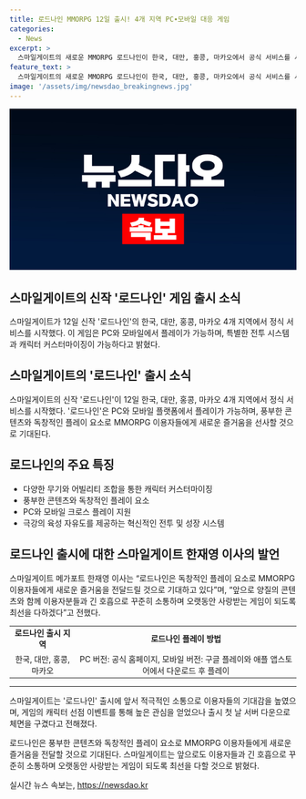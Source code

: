 ```yaml
---
title: 로드나인 MMORPG 12일 출시! 4개 지역 PC∙모바일 대응 게임
categories:
  - News
excerpt: >
  스마일게이트의 새로운 MMORPG 로드나인이 한국, 대만, 홍콩, 마카오에서 공식 서비스를 시작했다. PC와 모바일 플랫폼에서 플레이 가능하며, 뛰어난 비주얼 그래픽과 육성 자유도, 다양한 전투 시스템을 제공한다. 스트리머 전용 서버, BM 정책 설명, 이용자 피드백 반영 등을 통해 기대를 높이고 긍정적인 반응을 얻었으나 출시 첫 날 서버 문제가 발생함. 스마일게이트는 향후 풍부한 콘텐츠와 이용자들과의 소통으로 게임을 계속 발전시킬 계획이다.
feature_text: >
  스마일게이트의 새로운 MMORPG 로드나인이 한국, 대만, 홍콩, 마카오에서 공식 서비스를 시작했다. PC와 모바일 플랫폼에서 플레이 가능하며, 뛰어난 비주얼 그래픽과 육성 자유도, 다양한 전투 시스템을 제공한다. 스트리머 전용 서버, BM 정책 설명, 이용자 피드백 반영 등을 통해 기대를 높이고 긍정적인 반응을 얻었으나 출시 첫 날 서버 문제가 발생함. 스마일게이트는 향후 풍부한 콘텐츠와 이용자들과의 소통으로 게임을 계속 발전시킬 계획이다.
image: '/assets/img/newsdao_breakingnews.jpg'
---
```


<p><img src="/assets/img/newsdao_breakingnews.jpg" alt="koreaapp 속보" /></p>

<h2>스마일게이트의 신작 '로드나인' 게임 출시 소식</h2>

<p data-ke-size="size16">스마일게이트가 12일 신작 '로드나인'의 한국, 대만, 홍콩, 마카오 4개 지역에서 정식 서비스를 시작했다. 이 게임은 PC와 모바일에서 플레이가 가능하며, 특별한 전투 시스템과 캐릭터 커스터마이징이 가능하다고 밝혔다.</p>

<h2 data-ke-size="size26">스마일게이트의 '로드나인' 출시 소식</h2>

<p data-ke-size="size16">스마일게이트의 신작 '로드나인'이 12일 한국, 대만, 홍콩, 마카오 4개 지역에서 정식 서비스를 시작했다. '로드나인'은 PC와 모바일 플랫폼에서 플레이가 가능하며, 풍부한 콘텐츠와 독창적인 플레이 요소로 MMORPG 이용자들에게 새로운 즐거움을 선사할 것으로 기대된다.</p>

<h2 data-ke-size="size26">로드나인의 주요 특징</h2>

<ul>
    <li>다양한 무기와 어빌리티 조합을 통한 캐릭터 커스터마이징</li>
    <li>풍부한 콘텐츠와 독창적인 플레이 요소</li>
    <li>PC와 모바일 크로스 플레이 지원</li>
    <li>극강의 육성 자유도를 제공하는 혁신적인 전투 및 성장 시스템</li>
</ul>

<h2 data-ke-size="size26">로드나인 출시에 대한 스마일게이트 한재영 이사의 발언</h2>

<p data-ke-size="size16">스마일게이트 메가포트 한재영 이사는 “로드나인은 독창적인 플레이 요소로 MMORPG 이용자들에게 새로운 즐거움을 전달드릴 것으로 기대하고 있다”며, “앞으로 양질의 콘텐츠와 함께 이용자분들과 긴 호흡으로 꾸준히 소통하며 오랫동안 사랑받는 게임이 되도록 최선을 다하겠다”고 전했다.</p>

<table>
    <tr>
        <td style="text-align: center; height: 17px;"><b>로드나인 출시 지역</b></td>
        <td style="text-align: center; height: 17px;"><b>로드나인 플레이 방법</b></td>
    </tr>
    <tr>
        <td style="text-align: center; height: 17px;">한국, 대만, 홍콩, 마카오</td>
        <td style="text-align: center; height: 17px;">PC 버전: 공식 홈페이지, 모바일 버전: 구글 플레이와 애플 앱스토어에서 다운로드 후 플레이</td>
    </tr>
</table>

<hr>

<p data-ke-size="size16">스마일게이트는 '로드나인' 출시에 앞서 적극적인 소통으로 이용자들의 기대감을 높였으며, 게임의 캐릭터 선점 이벤트를 통해 높은 관심을 얻었으나 출시 첫 날 서버 다운으로 체면을 구겼다고 전해졌다.</p>

<p data-ke-size="size16">로드나인은 풍부한 콘텐츠와 독창적인 플레이 요소로 MMORPG 이용자들에게 새로운 즐거움을 전달할 것으로 기대된다. 스마일게이트는 앞으로도 이용자들과 긴 호흡으로 꾸준히 소통하며 오랫동안 사랑받는 게임이 되도록 최선을 다할 것으로 밝혔다.</p>
실시간 뉴스 속보는, <a href="https://newsdao.kr" rel="dofollow">https://newsdao.kr</a>


